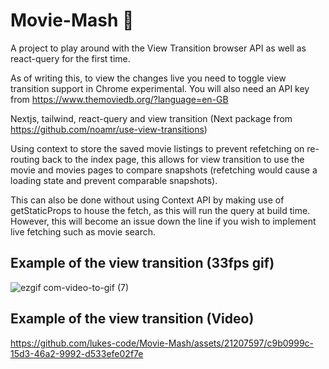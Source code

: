 # Movie-Mash :movie_camera:

A project to play around with the View Transition browser API as well as react-query for the first time.

As of writing this, to view the changes live you need to toggle view transition support in Chrome experimental.
You will also need an API key from https://www.themoviedb.org/?language=en-GB

Nextjs, tailwind, react-query and view transition (Next package from https://github.com/noamr/use-view-transitions)

Using context to store the saved movie listings to prevent refetching on re-routing back to the index page, this allows for view transition to use the movie and movies pages to compare snapshots (refetching would cause a loading state and prevent comparable snapshots).

This can also be done without using Context API by making use of getStaticProps to house the fetch, as this will run the query at build time.
However, this will become an issue down the line if you wish to implement live fetching such as movie search.

## Example of the view transition (33fps gif)

![ezgif com-video-to-gif (7)](https://github.com/lukes-code/Movie-Mash/assets/21207597/63607141-4c7f-44f4-b28b-8094eb1c6099)


## Example of the view transition (Video)

https://github.com/lukes-code/Movie-Mash/assets/21207597/c9b0999c-15d3-46a2-9992-d533efe02f7e


